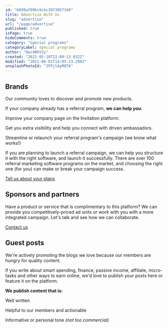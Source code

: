 ```yaml
---
id: "6099af09bc0cbc3973057348"
title: Advertize With Us
slug: "advertise"
url: "/page/advertise"
published: true
isPage: true
hideComments: true
category: "special programs"
categoryLabel: special programs
author: "Owc4NhV2y"
created: "2021-05-10T22:09:13.032Z"
modified: "2021-06-01T14:05:23.290Z"
unsplashPhotoId: "2FPjlAyMQTA"
---
```

## **Brands**

Our community loves to discover and promote new products.

If your company already has a referral program,&nbsp;**we can help you**:

Improve your company page on the Invitation platform.

Get you extra visibility and help you connect with driven ambassadors.

Streamline or relaunch your referral program's campaign (we know what works!)

If you are planning to launch a referral campaign, we can help you structure it with the right software, and launch it successfully. There are over 100 referral marketing software programs on the market, and choosing the right one (for you) can make or break your campaign success.

[Tell us about your plans](mailto:yourfriends@invitation.codes?subject=Brand%20program)

## **Sponsors and partners**

Have a product or service that is complimentary to this platform?
We can provide you competitively-priced ad units or work with you with a more integrated campaign.
Let's talk and see how we can collaborate.

[Contact us](mailto:yourfriends@invitation.codes?subject=Partners%20program)

## **Guest posts**

We're actively promoting the blogs we love because our members are hungry for quality content.

If you write about smart spending, finance, passive income, affiliate, micro-tasks and other ways to earn online, we'd love to publish your posts here or feature it on the platform.

**We publish content that is:**

Well written

Helpful to our members and actionable

Informative or personal tone&nbsp;*(not too commercial)*